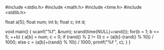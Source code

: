 #include <stdio.h>
#include <math.h>
#include <time.h>
#include <stdlib.h>

float a[5];
float num;
int b;
float c;
int d;

void main()
{
    scanf("%f", &num);
    srand(time(NULL)+rand());
    for(b = 1; b <= 5; ++b)
    {
        a[b] = num;
        c = 0;
        if (rand() % 2 != 0) c = (a[b]-(rand() % 10)) / 1000;
        else  c = (a[b]+(rand() % 10)) / 1000;
        printf("%f ", c);
    }
}
